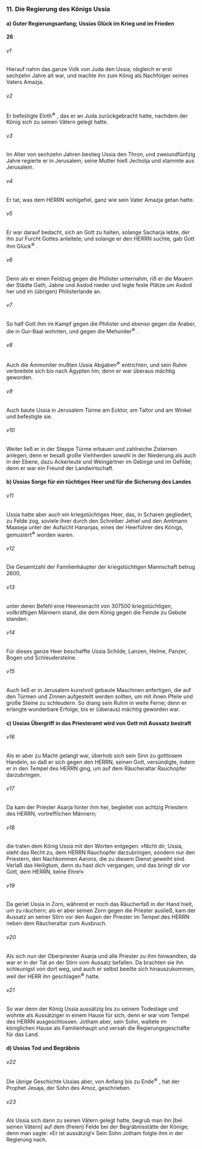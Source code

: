 ### 11. Die Regierung des Königs Ussia

#### a) Guter Regierungsanfang; Ussias Glück im Krieg und im Frieden

__26__

###### v1
Hierauf nahm das ganze Volk von Juda den Ussia, obgleich er erst sechzehn Jahre alt war, und machte ihn zum König als Nachfolger seines Vaters Amazja.

###### v2
Er befestigte Eloth<sup title="vgl. 8,17">&#x2732;</sup>
, das er an Juda zurückgebracht hatte, nachdem der König sich zu seinen Vätern gelegt hatte.

###### v3
Im Alter von sechzehn Jahren bestieg Ussia den Thron, und zweiundfünfzig Jahre regierte er in Jerusalem; seine Mutter hieß Jecholja und stammte aus Jerusalem.

###### v4
Er tat, was dem HERRN wohlgefiel, ganz wie sein Vater Amazja getan hatte.

###### v5
Er war darauf bedacht, sich an Gott zu halten, solange Sacharja lebte, der ihn zur Furcht Gottes anleitete; und solange er den HERRN suchte, gab Gott ihm Glück<sup title="oder: Gelingen">&#x2732;</sup>
.

###### v6
Denn als er einen Feldzug gegen die Philister unternahm, riß er die Mauern der Städte Gath, Jabne und Asdod nieder und legte feste Plätze um Asdod her und im (übrigen) Philisterlande an.

###### v7
So half Gott ihm im Kampf gegen die Philister und ebenso gegen die Araber, die in Gur-Baal wohnten, und gegen die Mehuniter<sup title="20,1">&#x2732;</sup>
.

###### v8
Auch die Ammoniter mußten Ussia Abgaben<sup title="= Tribut">&#x2732;</sup>
 entrichten, und sein Ruhm verbreitete sich bis nach Ägypten hin; denn er war überaus mächtig geworden.

###### v9
Auch baute Ussia in Jerusalem Türme am Ecktor, am Taltor und am Winkel und befestigte sie.

###### v10
Weiter ließ er in der Steppe Türme erbauen und zahlreiche Zisternen anlegen; denn er besaß große Viehherden sowohl in der Niederung als auch in der Ebene, dazu Ackerleute und Weingärtner im Gebirge und im Gefilde; denn er war ein Freund der Landwirtschaft.

#### b) Ussias Sorge für ein tüchtiges Heer und für die Sicherung des Landes


###### v11
Ussia hatte aber auch ein kriegstüchtiges Heer, das, in Scharen gegliedert, zu Felde zog, soviele ihrer durch den Schreiber Jehiel und den Amtmann Maaseja unter der Aufsicht Hananjas, eines der Heerführer des Königs, gemustert<sup title="oder: zum Kriegsdienst ausgehoben">&#x2732;</sup>
 worden waren.

###### v12
Die Gesamtzahl der Familienhäupter der kriegstüchtigen Mannschaft betrug 2600,

###### v13
unter deren Befehl eine Heeresmacht von 307500 kriegstüchtigen, vollkräftigen Männern stand, die dem König gegen die Feinde zu Gebote standen.

###### v14
Für dieses ganze Heer beschaffte Ussia Schilde, Lanzen, Helme, Panzer, Bogen und Schleudersteine.

###### v15
Auch ließ er in Jerusalem kunstvoll gebaute Maschinen anfertigen, die auf den Türmen und Zinnen aufgestellt werden sollten, um mit ihnen Pfeile und große Steine zu schleudern. So drang sein Ruhm in weite Ferne; denn er erlangte wunderbare Erfolge, bis er (überaus) mächtig geworden war.

#### c) Ussias Übergriff in das Priesteramt wird von Gott mit Aussatz bestraft


###### v16
Als er aber zu Macht gelangt war, überhob sich sein Sinn zu gottlosem Handeln, so daß er sich gegen den HERRN, seinen Gott, versündigte, indem er in den Tempel des HERRN ging, um auf dem Räucheraltar Rauchopfer darzubringen.

###### v17
Da kam der Priester Asarja hinter ihm her, begleitet von achtzig Priestern des HERRN, vortrefflichen Männern;

###### v18
die traten dem König Ussia mit den Worten entgegen: »Nicht dir, Ussia, steht das Recht zu, dem HERRN Rauchopfer darzubringen, sondern nur den Priestern, den Nachkommen Aarons, die zu diesem Dienst geweiht sind. Verlaß das Heiligtum, denn du hast dich vergangen, und das bringt dir vor Gott, dem HERRN, keine Ehre!«

###### v19
Da geriet Ussia in Zorn, während er noch das Räucherfaß in der Hand hielt, um zu räuchern; als er aber seinen Zorn gegen die Priester ausließ, kam der Aussatz an seiner Stirn vor den Augen der Priester im Tempel des HERRN neben dem Räucheraltar zum Ausbruch.

###### v20
Als sich nun der Oberpriester Asarja und alle Priester zu ihm hinwandten, da war er in der Tat an der Stirn vom Aussatz befallen. Da brachten sie ihn schleunigst von dort weg, und auch er selbst beeilte sich hinauszukommen, weil der HERR ihn geschlagen<sup title="= schwer heimgesucht">&#x2732;</sup>
 hatte.

###### v21
So war denn der König Ussia aussätzig bis zu seinem Todestage und wohnte als Aussätziger in einem Hause für sich; denn er war vom Tempel des HERRN ausgeschlossen. Jotham aber, sein Sohn, waltete im königlichen Hause als Familienhaupt und versah die Regierungsgeschäfte für das Land.

#### d) Ussias Tod und Begräbnis


###### v22
Die übrige Geschichte Ussias aber, von Anfang bis zu Ende<sup title="= die frühere wie die spätere">&#x2732;</sup>
, hat der Prophet Jesaja, der Sohn des Amoz, geschrieben.

###### v23
Als Ussia sich dann zu seinen Vätern gelegt hatte, begrub man ihn [bei seinen Vätern] auf dem (freien) Felde bei der Begräbnisstätte der Könige; denn man sagte: »Er ist aussätzig!« Sein Sohn Jotham folgte ihm in der Regierung nach.